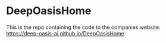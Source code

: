 # DeepOasisHome
This is the repo containing the code to the companies website:
https://deep-oasis-ai.github.io/DeepOasisHome
